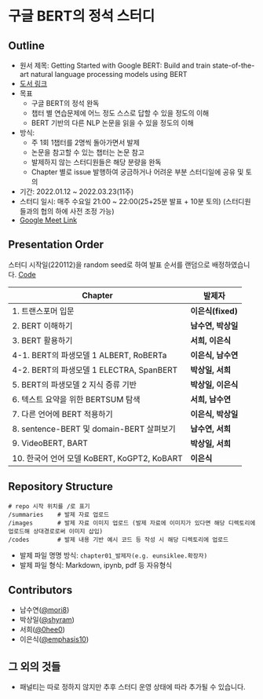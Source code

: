 # 구글 BERT의 정석 스터디
## Outline
- 원서 제목: Getting Started with Google BERT: Build and train state-of-the-art natural language processing models using BERT
- [도서 링크](https://www.aladin.co.kr/shop/wproduct.aspx?ItemId=281761569)
- 목표
  - 구글 BERT의 정석 완독
  - 챕터 별 연습문제에 어느 정도 스스로 답할 수 있을 정도의 이해
  - BERT 기반의 다른 NLP 논문을 읽을 수 있을 정도의 이해
- 방식: 
  - 주 1회 1챕터를 2명씩 돌아가면서 발제
  - 논문을 참고할 수 있는 챕터는 논문 참고
  - 발제하지 않는 스터디원들은 해당 분량을 완독
  - Chapter 별로 issue 발행하여 궁금하거나 어려운 부분 스터디일에 공유 및 토의
- 기간: 2022.01.12 ~ 2022.03.23(11주)
- 스터디 일시: 매주 수요일 21:00 ~ 22:00(25+25분 발표 + 10분 토의) (스터디원들과의 협의 하에 사전 조정 가능) 
- [Google Meet Link](https://meet.google.com/krj-wqrd-feo)

## Presentation Order
스터디 시작일(220112)을 random seed로 하여 발표 순서를 랜덤으로 배정하였습니다. [Code](./order.ipynb) 

|Chapter| 발제자            |
|-----|----------------|
|1. 트랜스포머 입문| **이은식(fixed)** |
|2. BERT 이해하기| **남수연, 박상일**   |
|3. BERT 활용하기| **서희, 이은식**    |
|4-1. BERT의 파생모델 1 ALBERT, RoBERTa| **이은식, 남수연**   |
|4-2. BERT의 파생모델 1 ELECTRA, SpanBERT| **박상일, 서희**    |
|5. BERT의 파생모델 2 지식 증류 기반| **박상일, 이은식**   |
|6. 텍스트 요약을 위한 BERTSUM 탐색| **서희, 남수연**    |
|7. 다른 언어에 BERT 적용하기| **이은식, 박상일**   |
|8. sentence-BERT 및 domain-BERT 살펴보기| **남수연, 서희**    |
|9. VideoBERT, BART| **박상일, 서희**    |
|10. 한국어 언어 모델 KoBERT, KoGPT2, KoBART| **이은식**   |

## Repository Structure
  ```
  # repo 시작 위치를 /로 표기
  /summaries    # 발제 자료 업로드
  /images       # 발제 자료 이미지 업로드 (발제 자료에 이미지가 있다면 해당 디렉토리에 업로드해 상대경로로써 이미지 삽입)
  /codes        # 발제 내용 기반 예시 코드 등 작성 시 해당 디렉토리에 업로드
  ```
- 발제 파일 명명 방식: ```chapter01_발제자(e.g. eunsiklee.확장자)```
- 발제 파일 형식: Markdown, ipynb, pdf 등 자유형식
## Contributors
- 남수연([@mori8](https://github.com/mori8))
- 박상일([@shyram](https://github.com/shyram))
- 서희([@0hee0](https://github.com/0hee0))
- 이은식([@emphasis10](https://github.com/emphasis10))

## 그 외의 것들
- 패널티는 따로 정하지 않지만 추후 스터디 운영 상태에 따라 추가될 수 있습니다.
